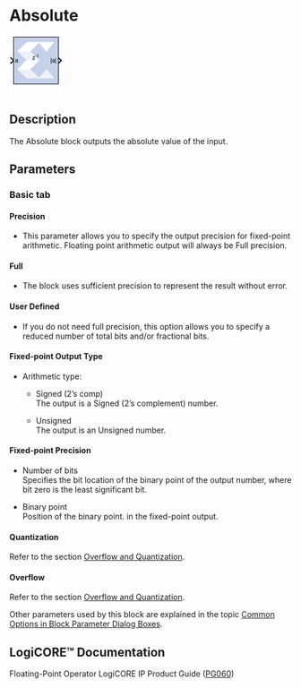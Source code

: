 # Absolute


![](./Images/block.png)

## Description
The Absolute block outputs the absolute value of the input.

## Parameters

### Basic tab  
#### Precision  
* This parameter allows you to specify the output precision for
fixed-point arithmetic. Floating point arithmetic output will always be
Full precision.

#### Full  
* The block uses sufficient precision to represent the result without
error.

#### User Defined  
* If you do not need full precision, this option allows you to specify a
reduced number of total bits and/or fractional bits.

#### Fixed-point Output Type  
* Arithmetic type:  
  * Signed (2’s comp)  
   The output is a Signed (2’s complement) number.

  * Unsigned  
   The output is an Unsigned number.

#### Fixed-point Precision  
* Number of bits  
  Specifies the bit location of the binary point of the output number,
where bit zero is the least significant bit.

* Binary point  
    Position of the binary point. in the fixed-point output.

#### Quantization  
Refer to the section [Overflow and
Quantization](common-options-in-block-parameter-dialog-boxes-aa1032308.html#val1538085362909__aa1032322).

#### Overflow  
Refer to the section [Overflow and
Quantization](common-options-in-block-parameter-dialog-boxes-aa1032308.html#val1538085362909__aa1032322).

Other parameters used by this block are explained in the topic [Common
Options in Block Parameter Dialog
Boxes](common-options-in-block-parameter-dialog-boxes-aa1032308.html).

## LogiCORE™ Documentation

Floating-Point Operator LogiCORE IP Product Guide
([PG060](https://www.xilinx.com/cgi-bin/docs/ipdoc?c=floating_point;v=latest;d=pg060-floating-point.pdf))
